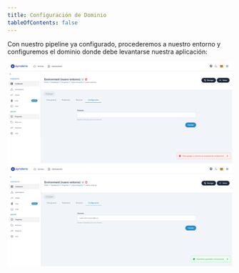 ```yaml
---
title: Configuración de Dominio
tableOfContents: false
---
```


Con nuestro pipeline ya configurado, procederemos a nuestro entorno y configuremos el dominio donde debe levantarse nuestra aplicación:

<a href="/src/content/docs/img/how-to/pasos-para-levantar-app/conf-dominio/dominio-vacio.png" target="_blank">
    <img src="/src/content/docs/img/how-to/pasos-para-levantar-app/conf-dominio/dominio-vacio.png" alt="dominio vacio">
</a>

<a href="/src/content/docs/img/how-to/pasos-para-levantar-app/conf-dominio/dominio.png" target="_blank">
    <img src="/src/content/docs/img/how-to/pasos-para-levantar-app/conf-dominio/dominio.png" alt="dominio">
</a>